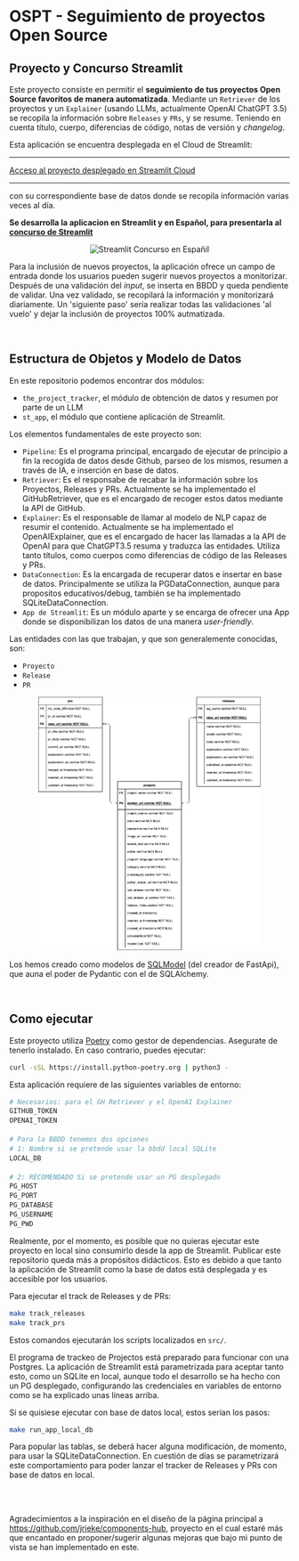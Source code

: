 # OSPT - Seguimiento de proyectos Open Source

## Proyecto y Concurso Streamlit

Este proyecto consiste en permitir el **seguimiento de tus proyectos Open Source favoritos de manera automatizada**. Mediante un `Retriever` de los proyectos y un `Explainer` (usando LLMs, actualmente OpenAI ChatGPT 3.5) se recopila la información sobre `Releases` y `PRs`, y se resume. Teniendo en cuenta título, cuerpo, diferencias de código, notas de versión y *changelog*.

Esta aplicación se encuentra desplegada en el Cloud de Streamlit:

---- 
[Acceso al proyecto desplegado en Streamlit Cloud](https://carlosvecina-the-project-tracker-st-appproyectos-about-y-15ez4a.streamlit.app/)

---- 

con su correspondiente base de datos donde se recopila información varias veces al día.

**Se desarrolla la aplicacion en Streamlit y en Español, para presentarla al [concurso de Streamlit](https://discuss.streamlit.io/t/anunciando-el-concurso-de-streamlit-en-espanol/40274)**

<p align="center">
  <img src="https://global.discourse-cdn.com/business7/uploads/streamlit/optimized/3X/1/4/14ff1b75e72ff93755287ef61217f72c746a20da_2_1000x1000.jpeg" width="250" title="Streamlit Concurso en Españil">
</p>

Para la inclusión de nuevos proyectos, la aplicación ofrece un campo de entrada donde los usuarios pueden sugerir nuevos proyectos a monitorizar. Después de una validación del *input*, se inserta en BBDD y queda pendiente de validar. Una vez validado, se recopilará la información y monitorizará diariamente. Un 'siguiente paso' sería realizar todas las validaciones 'al vuelo' y dejar la inclusión de proyectos 100% autmatizada.

<br>

## Estructura de Objetos y Modelo de Datos

En este repositorio podemos encontrar dos módulos:
-  `the_project_tracker`, el módulo de obtención de datos y resumen por parte de un LLM
-  `st_app`, el módulo que contiene aplicación de Streamlit.

Los elementos fundamentales de este proyecto son:
- `Pipeline`: Es el programa principal, encargado de ejecutar de principio a fin la recogida de datos desde Github, parseo de los mismos, resumen a través de IA, e inserción en base de datos.
- `Retriever`: Es el responsabe de recabar la información sobre los Proyectos, Releases y PRs. Actualmente se ha implementado el GitHubRetriever, que es el encargado de recoger estos datos mediante la API de GitHub.
- `Explainer`: Es el responsable de llamar al modelo de NLP capaz de resumir el contenido. Actualmente se ha implementado el OpenAIExplainer, que es el encargado de hacer las llamadas a la API de OpenAI para que ChatGPT3.5 resuma y traduzca las entidades. Utiliza tanto títulos, como cuerpos como diferencias de código de las Releases y PRs.
- `DataConnection`: Es la encargada de recuperar datos e insertar en base de datos. Principalmente se utiliza la PGDataConnection, aunque para propositos educativos/debug, también se ha implementado SQLiteDataConnection.
- `App de Streamlit`: Es un módulo aparte y se encarga de ofrecer una App donde se disponibilizan los datos de una manera *user-friendly*.

Las entidades con las que trabajan, y que son generalemente conocidas, son:
- `Proyecto`
- `Release`
- `PR`

<p align="center">
  <img src="./docs/data_models.drawio.png" width="400" title="Streamlit Concurso en Españil">
</p>


Los hemos creado como modelos de [SQLModel](https://sqlmodel.tiangolo.com/) (del creador de FastApi), que auna el poder de Pydantic con el de SQLAlchemy.

<br>

## Como ejecutar

Este proyecto utiliza [Poetry](https://python-poetry.org/docs/) como gestor de dependencias. Asegurate de tenerlo instalado. En caso contrario, puedes ejecutar:

```bash
curl -sSL https://install.python-poetry.org | python3 -
```

Esta aplicación requiere de las siguientes variables de entorno:
```bash
# Necesarios: para el GH Retriever y el OpenAI Explainer
GITHUB_TOKEN
OPENAI_TOKEN

# Para la BBDD tenemos dos opciones
# 1: Nombre si se pretende usar la bbdd local SQLite
LOCAL_DB

# 2: RECOMENDADO Si se pretende usar un PG desplegado
PG_HOST
PG_PORT
PG_DATABASE
PG_USERNAME
PG_PWD
```

Realmente, por el momento, es posible que no quieras ejecutar este proyecto en local sino consumirlo desde la app de Streamlit. Publicar este repositorio queda más a propósitos didácticos. Esto es debido a que tanto la aplicación de Streamlit como la base de datos está desplegada y es accesible por los usuarios. 

Para ejecutar el track de Releases y de PRs:
```bash
make track_releases
make track_prs
```

Estos comandos ejecutarán los scripts localizados en `src/`.

El programa de trackeo de Projectos está preparado para funcionar con una Postgres. La aplicación de Streamlit está parametrizada para aceptar tanto esto, como un SQLite en local, aunque todo el desarrollo se ha hecho con un PG desplegado, configurando las credenciales en variables de entorno como se ha explicado unas lineas arriba.

Si se quisiese ejecutar con base de datos local, estos serían los pasos:

```bash
make run_app_local_db
```
Para popular las tablas, se deberá hacer alguna modificación, de momento, para usar la SQLiteDataConnection. En cuestión de días se parametrizará este comportamiento para poder lanzar el tracker de Releases y PRs con base de datos en local.

<br>

<br>

Agradecimientos a la inspiración en el diseño de la página principal a https://github.com/jrieke/components-hub, proyecto en el cual estaré más que encantado en proponer/sugerir algunas mejoras que bajo mi punto de vista se han implementado en este.
